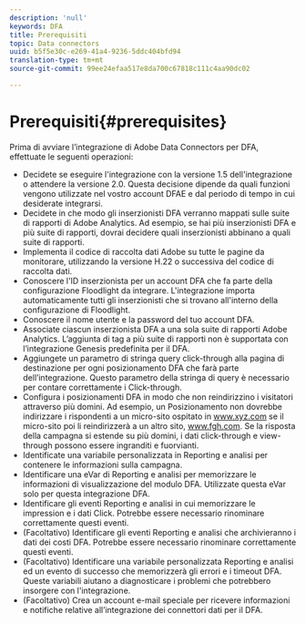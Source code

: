 ```yaml
---
description: 'null'
keywords: DFA
title: Prerequisiti
topic: Data connectors
uuid: b5f5e30c-e269-41a4-9236-5ddc404bfd94
translation-type: tm+mt
source-git-commit: 99ee24efaa517e8da700c67818c111c4aa90dc02

---
```



# Prerequisiti{#prerequisites}

Prima di avviare l’integrazione di Adobe Data Connectors per DFA, effettuate le seguenti operazioni:

* Decidete se eseguire l'integrazione con la versione 1.5 dell'integrazione o attendere la versione 2.0. Questa decisione dipende da quali funzioni vengono utilizzate nel vostro account DFAE e dal periodo di tempo in cui desiderate integrarsi.
* Decidete in che modo gli inserzionisti DFA verranno mappati sulle suite di rapporti di Adobe Analytics. Ad esempio, se hai più inserzionisti DFA e più suite di rapporti, dovrai decidere quali inserzionisti abbinano a quali suite di rapporti.
* Implementa il codice di raccolta dati Adobe su tutte le pagine da monitorare, utilizzando la versione H.22 o successiva del codice di raccolta dati.
* Conoscere l'ID inserzionista per un account DFA che fa parte della configurazione Floodlight da integrare. L'integrazione importa automaticamente tutti gli inserzionisti che si trovano all'interno della configurazione di Floodlight.
* Conoscere il nome utente e la password del tuo account DFA.
* Associate ciascun inserzionista DFA a una sola suite di rapporti Adobe Analytics. L’aggiunta di tag a più suite di rapporti non è supportata con l’integrazione Genesis predefinita per il DFA.
* Aggiungete un parametro di stringa query click-through alla pagina di destinazione per ogni posizionamento DFA che farà parte dell’integrazione. Questo parametro della stringa di query è necessario per contare correttamente i Click-through.
* Configura i posizionamenti DFA in modo che non reindirizzino i visitatori attraverso più domini. Ad esempio, un Posizionamento non dovrebbe indirizzare i rispondenti a un micro-sito ospitato in www.xyz.com se il micro-sito poi li reindirizzerà a un altro sito, www.fgh.com. Se la risposta della campagna si estende su più domini, i dati click-through e view-through possono essere ingranditi e fuorvianti.
* Identificate una variabile personalizzata in Reporting e analisi per contenere le informazioni sulla campagna.
* Identificare una eVar di Reporting e analisi per memorizzare le informazioni di visualizzazione del modulo DFA. Utilizzate questa eVar solo per questa integrazione DFA.
* Identificare gli eventi Reporting e analisi in cui memorizzare le impression e i dati Click. Potrebbe essere necessario rinominare correttamente questi eventi.
* (Facoltativo) Identificare gli eventi Reporting e analisi che archivieranno i dati dei costi DFA. Potrebbe essere necessario rinominare correttamente questi eventi.
* (Facoltativo) Identificare una variabile personalizzata Reporting e analisi ed un evento di successo che memorizzerà gli errori e i timeout DFA. Queste variabili aiutano a diagnosticare i problemi che potrebbero insorgere con l'integrazione.
* (Facoltativo) Crea un account e-mail speciale per ricevere informazioni e notifiche relative all’integrazione dei connettori dati per il DFA.


